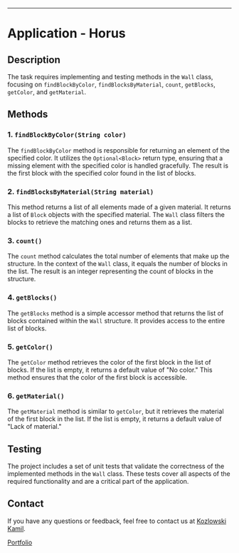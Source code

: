 ---

# Application - Horus

## Description

The task requires implementing and testing methods in the `Wall` class, focusing on `findBlockByColor`, `findBlocksByMaterial`, `count`, `getBlocks`, `getColor`, and `getMaterial`.

## Methods

### 1. `findBlockByColor(String color)`

The `findBlockByColor` method is responsible for returning an element of the specified color. It utilizes the `Optional<Block>` return type, ensuring that a missing element with the specified color is handled gracefully. The result is the first block with the specified color found in the list of blocks.

### 2. `findBlocksByMaterial(String material)`

This method returns a list of all elements made of a given material. It returns a list of `Block` objects with the specified material. The `Wall` class filters the blocks to retrieve the matching ones and returns them as a list.

### 3. `count()`

The `count` method calculates the total number of elements that make up the structure. In the context of the `Wall` class, it equals the number of blocks in the list. The result is an integer representing the count of blocks in the structure.

### 4. `getBlocks()`

The `getBlocks` method is a simple accessor method that returns the list of blocks contained within the `Wall` structure. It provides access to the entire list of blocks.

### 5. `getColor()`

The `getColor` method retrieves the color of the first block in the list of blocks. If the list is empty, it returns a default value of "No color." This method ensures that the color of the first block is accessible.

### 6. `getMaterial()`

The `getMaterial` method is similar to `getColor`, but it retrieves the material of the first block in the list. If the list is empty, it returns a default value of "Lack of material."

## Testing

The project includes a set of unit tests that validate the correctness of the implemented methods in the `Wall` class. These tests cover all aspects of the required functionality and are a critical part of the application.

## Contact

If you have any questions or feedback, feel free to contact us at [Kozlowski Kamil](mailto:kozlowski.kamil2k@gmail.com).

[Portfolio](https://kozlowskikamil.github.io/)
